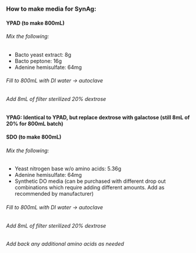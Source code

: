 ### How to make media for SynAg:

#### YPAD (to make 800mL)
###### Mix the following:
- Bacto yeast extract: 8g
- Bacto peptone: 16g
- Adenine hemisulfate: 64mg
###### Fill to 800mL with DI water -> autoclave
###### Add 8mL of filter sterilized 20% dextrose


#### YPAG: Identical to YPAD, but replace dextrose with galactose (still 8mL of 20% for 800mL batch)


#### SDO (to make 800mL)
###### Mix the following:
- Yeast nitrogen base w/o amino acids: 5.36g
- Adenine hemisulfate: 64mg
- Synthetic DO media (can be purchased with different drop out combinations which require adding different amounts. Add as recommended by manufacturer)
###### Fill to 800mL with DI water -> autoclave
###### Add 8mL of filter sterilized 20% dextrose
###### Add back any additional amino acids as needed
